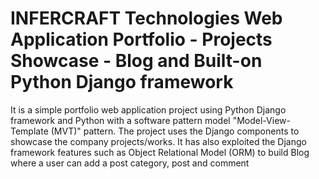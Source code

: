 # INFERCRAFT Technologies Web Application Portfolio - Projects Showcase - Blog and Built-on Python Django framework 
It is a simple portfolio web application project using Python Django framework and Python with a software pattern model "Model-View-Template (MVT)" pattern.
The project uses the Django components to showcase the company projects/works. 
It has also exploited the Django framework features such as Object Relational Model (ORM) to build Blog where a user can add a post category, post and comment
